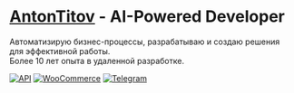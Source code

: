 # [AntonTitov](https://github.com/bayanist) - AI-Powered Developer

Автоматизирую бизнес-процессы, разрабатываю и создаю решения для эффективной работы.  
Более 10 лет опыта в удаленной разработке.

[![API](https://img.shields.io/badge/RESTAPI-26a641?style=for-the-badge&logo=openai&logoColor=white)](https://www.google.com/search?btnG=1&pws=0&q=rest+api)
[![WooCommerce](https://img.shields.io/badge/WooCommerce-96588A?style=for-the-badge&logo=wordpress&logoColor=white)](https://woocommerce.com/)
[![Telegram](https://img.shields.io/badge/Telegram-2CA5E0?style=for-the-badge&logo=telegram&logoColor=white)](https://telegram.org/)
